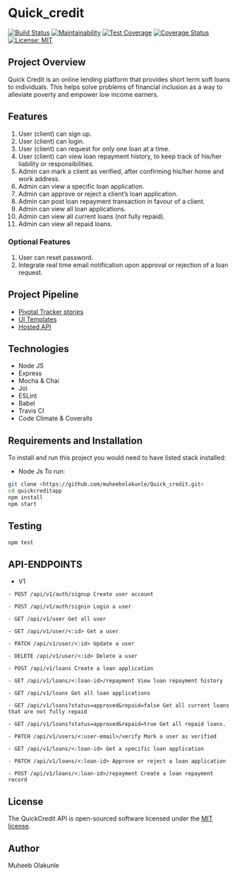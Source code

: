 # Quick_credit

[![Build Status](https://travis-ci.org/muheebolakunle/Quick_credit.svg?branch=develop)](https://travis-ci.org/muheebolakunle/Quick_credit)
[![Maintainability](https://api.codeclimate.com/v1/badges/8793692113ba5c01d06e/maintainability)](https://codeclimate.com/github/muheebolakunle/Quick_credit/maintainability)
[![Test Coverage](https://api.codeclimate.com/v1/badges/8793692113ba5c01d06e/test_coverage)](https://codeclimate.com/github/muheebolakunle/Quick_credit/test_coverage)
[![Coverage Status](https://coveralls.io/repos/github/muheebolakunle/Quick_credit/badge.svg?branch=develop)](https://coveralls.io/github/muheebolakunle/Quick_credit?branch=develop)
[![License: MIT](https://img.shields.io/badge/License-MIT-green.svg)](https://opensource.org/licenses/MIT)



## Project Overview

Quick Credit is an online lending platform that provides short term soft loans to individuals. This helps solve problems of financial inclusion as a way to alleviate poverty and empower low income earners.


## Features

1. User (client) can sign up.
2. User (client) can login.
3. User (client) can request for only one loan at a time.
4. User (client) can view loan repayment history, to keep track of his/her liability or
responsibilities.
5. Admin can mark a client as verified, after confirming his/her home and work address.
6. Admin can view a specific loan application.
7. Admin can approve or reject a client’s loan application.
8. Admin can post loan repayment transaction in favour of a client.
9. Admin can view all loan applications.
10. Admin can view all current loans (not fully repaid).
11. Admin can view all repaid loans.

### Optional Features

1. User can reset password.
2. Integrate real time email notification upon approval or rejection of a loan request.


## Project Pipeline

- [Pivotal Tracker stories](https://www.pivotaltracker.com/n/projects/2327655)
- [UI Templates](https://muheebolakunle.github.io/Quick_credit/UI)
- [Hosted API](https://quickcredit-kuns.herokuapp.com/api/v1)


## Technologies

- Node JS
- Express
- Mocha & Chai
- Joi
- ESLint
- Babel
- Travis CI
- Code Climate & Coveralls

## Requirements and Installation

To install and run this project you would need to have listed stack installed:

- Node Js
To run:


```sh
git clone <https://github.com/muheebolakunle/Quick_credit.git>
cd quickcreditapp
npm install
npm start
```

## Testing

```sh
npm test
```

## API-ENDPOINTS

- V1

`- POST /api/v1/auth/signup Create user account`

`- POST /api/v1/auth/signin Login a user`

`- GET /api/v1/user Get all user`

`- GET /api/v1/user/<:id> Get a user`

`- PATCH /api/v1/user/<:id> Update a user`

`- DELETE /api/v1/user/<:id> Delete a user`

`- POST /api/v1/loans Create a loan application`

`- GET /api/v1/loans/<:loan-id>/repayment View loan repayment history`

`- GET /api/v1/loans Get all loan applications`

`- GET /api/v1/loans?status=approved&repaid=false Get all current loans that are not fully repaid`

`- GET /api/v1/loans?status=approved&repaid=true Get all repaid loans.`

`- PATCH /api/v1/users/<:user-email>/verify Mark a user as verified`

`- GET /api/v1/loans/<:loan-id> Get a specific loan application`

`- PATCH /api/v1/loans/<:loan-id> Approve or reject a loan application`

`- POST /api/v1/loans/<:loan-id>/repayment Create a loan repayment record`


## License
The QuickCredit API is open-sourced software licensed under the [MIT license](https://opensource.org/licenses/MIT).

## Author

Muheeb Olakunle

